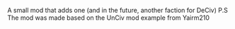 A small mod that adds one (and in the future, another faction for DeCiv)
P.S The mod was made based on the UnCiv mod example from Yairm210
